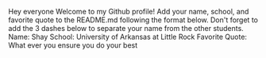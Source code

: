 Hey everyone
Welcome to my Github profile!
Add your name, school, and favorite quote to the README.md following the format below. Don't forget to add the 3 dashes below to separate your name from the other students.
Name: Shay
School: University of Arkansas at Little Rock
Favorite Quote: What ever you ensure you do your best
